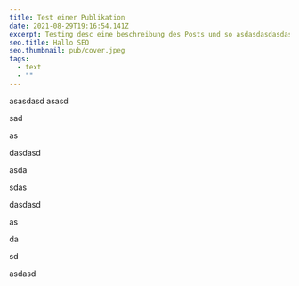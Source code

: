 ```yaml
---
title: Test einer Publikation
date: 2021-08-29T19:16:54.141Z
excerpt: Testing desc eine beschreibung des Posts und so asdasdasdasdasdasd
seo.title: Hallo SEO
seo.thumbnail: pub/cover.jpeg
tags:
  - text
  - ""
---
```

asasdasd asasd

sad

as

dasdasd

asda

sdas

dasdasd

as

da

sd

asdasd